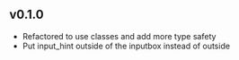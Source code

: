 ## v0.1.0
+ Refactored to use classes and add more type safety
+ Put input_hint outside of the inputbox instead of outside

